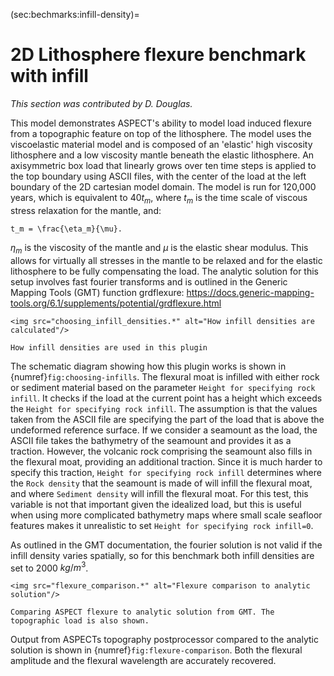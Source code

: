 (sec:bechmarks:infill-density)=
# 2D Lithosphere flexure benchmark with infill

*This section was contributed by D. Douglas.*

This model demonstrates ASPECT's ability to model load induced flexure
from a topographic feature on top of the lithosphere. The model uses
the viscoelastic material model and is composed of an 'elastic' high
viscosity lithosphere and a low viscosity mantle beneath the elastic
lithosphere. An axisymmetric box load that linearly grows over ten time
steps is applied to the top boundary using ASCII files, with the center
of the load at the left boundary of the 2D cartesian model domain. The model
is run for 120,000 years, which is equivalent to $40 t_m$, where
$t_m$ is the time scale of viscous stress relaxation for the mantle, and:

```{math}
t_m = \frac{\eta_m}{\mu}.
```

$\eta_m$ is the viscosity of the mantle and $\mu$ is the elastic shear modulus.
This allows for virtually all stresses in the mantle to be
relaxed and for the elastic lithosphere to be fully compensating the load.
The analytic solution for this setup involves fast fourier transforms and
is outlined in the Generic Mapping Tools (GMT) function grdflexure:
<https://docs.generic-mapping-tools.org/6.1/supplements/potential/grdflexure.html>

```{figure-md} fig:choosing-infills
<img src="choosing_infill_densities.*" alt="How infill densities are calculated"/>

How infill densities are used in this plugin
```

The schematic diagram showing how this plugin works is shown in
{numref}`fig:choosing-infills`. The flexural moat is infilled with either rock or
sediment material based on the parameter `Height for specifying rock infill`.
It checks if the load at the current point has a height which exceeds the
`Height for specifying rock infill`. The assumption is that the values taken from
the ASCII file are specifying the part of the load that is above the undeformed
reference surface. If we consider a seamount as the load, the ASCII file takes
the bathymetry of the seamount and provides it as a traction. However, the volcanic
rock comprising the seamount also fills in the flexural moat, providing an additional
traction. Since it is much harder to specify this traction, `Height for specifying rock infill`
determines where the `Rock density` that the seamount is made of will infill the
flexural moat, and where `Sediment density` will infill the flexural moat. For this
test, this variable is not that important given the idealized load, but this is useful
when using more complicated bathymetry maps where small scale seafloor
features makes it unrealistic to set `Height for specifying rock infill=0`.

As outlined in the GMT documentation, the fourier solution is not valid if the infill
density varies spatially, so for this benchmark both infill densities are set to 2000 $kg/m^3$.

```{figure-md} fig:flexure-comparison
<img src="flexure_comparison.*" alt="Flexure comparison to analytic solution"/>

Comparing ASPECT flexure to analytic solution from GMT. The topographic load is also shown.
```

Output from ASPECTs topography postprocessor compared to the analytic solution
is shown in {numref}`fig:flexure-comparison`. Both the flexural amplitude and the
flexural wavelength are accurately recovered.
